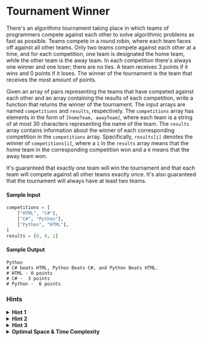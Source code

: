 # Tournament Winner

There's an algorithms tournament taking place in which teams of programmers
compete against each other to solve algorithmic problems as fast as possible.
Teams compete in a round robin, where each team faces off against all other
teams. Only two teams compete against each other at a time, and for each
competition, one team is designated the home team, while the other team is the
away team. In each competition there's always one winner and one loser; there
are no ties. A team receives 3 points if it wins and 0 points if it loses. The
winner of the tournament is the team that receives the most amount of points.

Given an array of pairs representing the teams that have competed against each
other and an array containing the results of each competition, write a
function that returns the winner of the tournament. The input arrays are named
`competitions` and `results`, respectively. The `competitions` array has elements in the form of
`[homeTeam, awayTeam]`, where each team is a string of at most 30
characters representing the name of the team. The `results` array
contains information about the winner of each corresponding competition in the
`competitions` array. Specifically, `results[i]` denotes
the winner of `competitions[i]`, where a `1` in the
`results` array means that the home team in the corresponding
competition won and a `0` means that the away team won.

It's guaranteed that exactly one team will win the tournament and that each
team will compete against all other teams exactly once. It's also guaranteed
that the tournament will always have at least two teams.

#### Sample Input

```python
competitions = [
    ["HTML", "C#"],
    ["C#", "Python"],
    ["Python", "HTML"],
]
results = [0, 0, 1]
```

#### Sample Output

```shell
Python
# C# beats HTML, Python Beats C#, and Python Beats HTML.
# HTML - 0 points 
# C# -  3 points
# Python -  6 points
```

### Hints

<details>
  <summary><b>Hint 1</b></summary>

Don't overcomplicate this problem. How would you solve it by hand? Consider
that approach, and try to translate it into code.
</details>

<details>
  <summary><b>Hint 2</b></summary>

Use a hash table to store the total points collected by each team, with the
team names as keys in the hash table. Once you know how many points each team
has, how can you determine which one is the winner?
</details>

<details>
  <summary><b>Hint 3</b></summary>

Loop through all of the competitions, and update the hash table at every
iteration. For each competition, consider the name of the winning team; if the
name already exists in the hash table, update that entry by adding 3 points to
it. If the team name doesn't exist in the hash table, add a new entry in the
hash table with the key as the team name and the value as 3 (since the team
won its first competition). While looping through all of the competitions,
keep track of the team with the highest score, and at the end of the
algorithm, return the team with the highest score.
</details>


<details>
  <summary><b>Optimal Space &amp; Time Complexity</b></summary>

O(n) time | O(k) space - where n is the number of competitions and k is the number of teams
</details>

